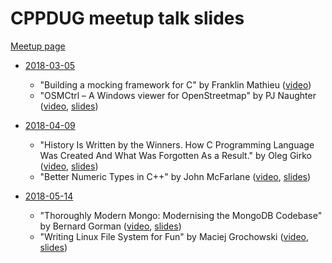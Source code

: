 # CPPDUG meetup talk slides

[Meetup page](https://www.meetup.com/cppdug/)

- [2018-03-05](https://www.meetup.com/cppdug/events/248220213/)
	- "Building a mocking framework for C" by Franklin Mathieu ([video](https://www.youtube.com/watch?v=n0j0PrnPoWM))
	- "OSMCtrl – A Windows viewer for OpenStreetmap" by PJ Naughter ([video](https://www.youtube.com/watch?v=7Jm9NPJ54G0), [slides](files/OSMCtrl_Viewer_OpenStreetMap_PJ_Naughter.pptx))

- [2018-04-09](https://www.meetup.com/cppdug/events/249354255/)
	- "History Is Written by the Winners. How C Programming Language Was Created And What Was Forgotten As a Result." by Oleg Girko ([video](https://www.youtube.com/watch?v=mWPW1zLbons), [slides](https://github.com/cppdug/presentations/blob/master/files/2018-04-09/c_history.pdf))
	- "Better Numeric Types in C++" by John McFarlane ([video](https://www.youtube.com/watch?v=xenj1aK7uW4), [slides](https://github.com/cppdug/presentations/blob/master/files/2018-04-09/CNL%20A%20Compositional%20Numeric%20Library%20-%20John%20McFarlane%20-%20CppDub%202018.pdf))

- [2018-05-14](https://www.meetup.com/cppdug/events/250608496/)
	- "Thoroughly Modern Mongo: Modernising the MongoDB Codebase" by Bernard Gorman ([video](https://www.youtube.com/watch?v=F1i7R2lfPHw), [slides](https://github.com/cppdug/presentations/blob/master/files/2018-05-14/Thoroughly%20Modern%20Mongo.pptx))
	- "Writing Linux File System for Fun" by Maciej Grochowski ([video](https://www.youtube.com/watch?v=sLR17lUjTpc), [slides](https://github.com/cppdug/presentations/blob/master/files/2018-05-14/WritingFS4Fun.pptx))